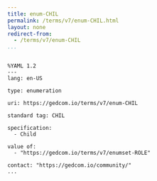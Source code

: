 ```yaml
---
title: enum-CHIL
permalink: /terms/v7/enum-CHIL.html
layout: none
redirect-from:
  - /terms/v7/enum-CHIL
...
```


```

%YAML 1.2
---
lang: en-US

type: enumeration

uri: https://gedcom.io/terms/v7/enum-CHIL

standard tag: CHIL

specification:
  - Child

value of:
  - "https://gedcom.io/terms/v7/enumset-ROLE"

contact: "https://gedcom.io/community/"
...

```
